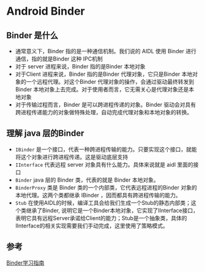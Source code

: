 # Android Binder

## Binder 是什么

- 通常意义下，Binder 指的是一种通信机制。我们说的 AIDL 使用 Binder 进行通信，指的就是Binder 这种 IPC机制
- 对于 server 进程来说，Binder 指的是Binder 本地对象
- 对于Client 进程来说，Binder 指的是Binder 代理对象，它只是Binder 本地对象的一个远程代理。对这个Binder 代理对象的操作，会通过驱动最终转发到 Binder 本地对象上去完成。对于使用者而言，它无需关心是代理对象还是本地对象
- 对于传输过程而言，Binder 是可以跨进程传递的对象。Binder 驱动会对具有跨进程传递能力的对象做特殊处理，自动完成代理对象和本地对象的转换。

## 理解 java 层的Binder 

- `IBinder` 是一个接口，代表一种跨进程传输的能力。只要实现这个接口，就能将这个对象进行跨进程传递。这是驱动底层支持
- `IInterface` 代表远程 server 对象具有什么能力。具体来说就是 aidl 里面的接口
- `Binder` java 层的 Binder 类，代表的就是 Binder 本地对象。
- `BinderProxy` 类是 Binder 类的一个内部类，它代表远程进程的Binder 对象的本地代理。这两个类都继承 IBinder ，因而都具有跨进程传输的能力。
- `Stub` 在使用AIDL的时候，编译工具会给我们生成一个Stub的静态内部类；这个类继承了Binder, 说明它是一个Binder本地对象，它实现了IInterface接口，表明它具有远程Server承诺给Client的能力；Stub是一个抽象类，具体的IInterface的相关实现需要我们手动完成，这里使用了策略模式。

## 参考

[Binder学习指南](http://weishu.me/2016/01/12/binder-index-for-newer/)